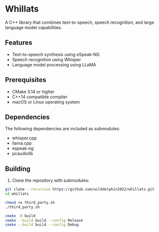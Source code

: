 # Whillats

A C++ library that combines text-to-speech, speech recognition, and large language model capabilities.

## Features

- Text-to-speech synthesis using eSpeak-NG
- Speech recognition using Whisper
- Language model processing using LLaMA

## Prerequisites

- CMake 3.14 or higher
- C++14 compatible compiler
- macOS or Linux operating system

## Dependencies

The following dependencies are included as submodules:
- whisper.cpp
- llama.cpp
- espeak-ng
- pcaudiolib

## Building

1. Clone the repository with submodules:
```bash
git clone --recursive https://github.com/wilddolphin2022/whillats.git
cd whillats

chmod +x third_party.sh
./third_party.sh

cmake -B build
cmake --build build --config Release
cmake --build build --config Debug
